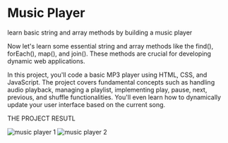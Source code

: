 # Music Player

learn basic string and array methods by building a music player

Now let's learn some essential string and array methods like the find(), forEach(), map(), and join(). These methods are crucial for developing dynamic web applications.

In this project, you'll code a basic MP3 player using HTML, CSS, and JavaScript. The project covers fundamental concepts such as handling audio playback, managing a playlist, implementing play, pause, next, previous, and shuffle functionalities. You'll even learn how to dynamically update your user interface based on the current song.

THE PROJECT RESUTL

![music player 1](https://github.com/SamitSaha/Music-Player/assets/72096509/ddf56ab7-6f21-452d-940d-b4d93389a02a)
![music player 2](https://github.com/SamitSaha/Music-Player/assets/72096509/b26e46a8-1ac8-4406-b8d7-e5fb5ddf4dda)
